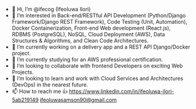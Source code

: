 - 👋 Hi, I’m @ifecog (Ifeoluwa Ilori)
- 👀 I’m interested in Back-end/RESTful API Development (Python/Django Framework/Django REST Framework), Code Testing (Unit, Automation), Docker Containerization, Front-end Web development (React.js), RDBMS (PostgreSQL), NoSQL, Cloud Deployment (AWS), Data Structures & Algorithms, and Clean Code Architectures.
- 🌱 I’m currently working on a delivery app and a REST API Django/Docker project.
- 🌱 I’m currently studying for an AWS professional certification.
- 💞️ I’m looking to collaborate with frontend Developers on exciting Web Projects.
- 💞️ I’m looking to learn and work with Cloud Services and Architectures (DevOps) in the nearest future.
- 📫 How to reach me 👍
 https://www.linkedin.com/in/ifeoluwa-ilori-5ab219149
 ifeoluwasamson90@gmail.com

<!---
ifecog/ifecog is a ✨ special ✨ repository because its `README.md` (this file) appears on your GitHub profile.
You can click the Preview link to take a look at your changes.
--->

